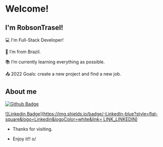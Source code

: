# Welcome!

 

## I'm RobsonTrasel!

 

:computer: I'm Full-Stack Developer!

:house_with_garden: I’m from Brazil.

:books: I’m currently learning everything as possible.

:outbox_tray: 2022 Goals: create a new project and find a new job.

 

## About me

[![Github Badge](https://img.shields.io/badge/-Github-000?style=flat-square&logo=Github&logoColor=white&link=https://github.com/RobsonTrasel)](https://github.com/RobsonTrasel)

[![Linkedin Badge](https://img.shields.io/badge/-LinkedIn-blue?style=flat-square&logo=Linkedin&logoColor=white&link= LINK_LINKEDIN)]( LINK_LINKEDIN)

- Thanks for visiting.

- Enjoy it!! o/
